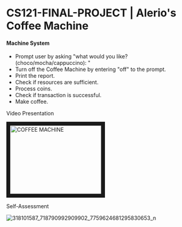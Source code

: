 # CS121-FINAL-PROJECT | Alerio's Coffee Machine
#### Machine System ####

- Prompt user by asking "what would you like? (choco/mocha/cappuccino): "
- Turn off the Coffee Machine by entering "off" to the prompt.
- Print the report.
- Check if resources are sufficient.
- Process coins.
- Check if transaction is successful.
- Make coffee.

Video Presentation

<a href="http://www.youtube.com/watch?v=VvPprS3g1xU" target="_blank"><img src="![image](https://user-images.githubusercontent.com/112956946/206858470-4da34cb8-293a-47b2-92ee-e3717a86c476.png)
/0.jpg" 
alt="COFFEE MACHINE" width="240" height="180" border="10" /></a>

Self-Assessment

![318101587_718790992909902_7759624681295830653_n](https://user-images.githubusercontent.com/112959261/206857325-e5b39bea-da0e-4f8a-bbce-a2325270c281.jpg)

